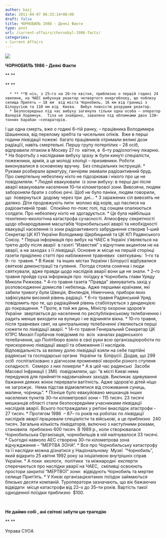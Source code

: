 ```yaml
---
author: bazj
date: 2011-04-07 06:33:14+00:00
draft: false
title: ЧОРНОБИЛЬ 1986 - Деякі Факти
type: post
url: /current-affairs/chornobyl-1986-facts/
categories:
- Current Affairs
---
```


[![](http://www.ozeukes.com/wp-content/uploads/2011/04/4527333-thumb.jpg)
](http://www.ozeukes.com/wp-content/uploads/2011/04/4527333-thumb.jpg)

**ЧОРНОБИЛЬ 1986 - Деякі Факти**

** **

** **



	  * ** **В ніч, з 25–го на 26–те квітня, приблизно о першій годині 24 хвилини, на ЧАЕС вибухнув реактор четвертого енергоблоку, що поблизу селища Припять – 18 км  від міста Чорнобиль, 16 км від границі з Білорусією та 110 км від  Києва.  Вибух повністю розрушив реактор.
	  * Безпосередньо під час вибуху загинула тільки одна особа – оператор Валерій Ходемчук.  Тіла не знайдено, завалено під обломками двох 130–тонних барабан –сепараторів.
І ще одна смерть, вже о годині 6–тій ранку, – працівника Володимира Шашенюка, від перелому хребта та чисельних опіків.  Вже в перші години ліквідації пожежі  багато працівників отримали великі дози радіаціїі, навіть смертельні.
Першу групу потерпілих – 28 осіб,  відправили літаком в Москву 27 го  квітня, в  6–ту радіологічну лікарню.
	  * На боротьбу з наслідками вибуху зразу ж були кинуті спеціалісти, пожежники, армія, а це молоді хлопціі – призивники.
Роботи виконувалися в основному вручну.  Без спеціальних інструкцій.
	  * Руками розбирали арматуру, ганчірям змивали радіоактивний бруд.
Про смертельну небезпеку ніхто не підозрював і нікого про це не повідомляли.
	  * Людей евакуювали  із зони вибуху:
в перші дні після аварії евакуювали населення 10–ти кілометрової зони.
Вивозячи, людям забороняли брати з собою речі.
Щоб не було паніки, людям говорили, що  повернуться  додому через три  дні...
	  * З заражених сіл вивозять не далеко.
Діти продовжують пити  молоко від корів, що паслися на радіоактивній траві. 
Спокійно по-пояс голі, під сонцем опалюються солдати.
Про небезпеку ніхто не здогадується.
	  * Це була найбільша технґенно–екологічна катастрофа сучасності.
Атмосферу секретності щодо обнародування масштабів Чорнобильської аварії та необхідності евакуації населення із зони радіоактивного забруднення створив 1–ший Секретар ЦК КП України Володимир Щербицький та ЦК КП Радянського Союзу.
	  * Перша інформація про вибух на ЧАЕС в Україні з’являється на третю добу після аварії  в газеті “Известия” з відчутним акцентом не на аварії, а на заходах з її ліквідації.
Основне ж місце на першій сторінці газети приділено статті про наближення травневих  святкувань:  1–го та  9– го  травня. 
	  * В Києві  та інших містах України і Білорусії відбувалися святкові демонстрації та гуляння.  Погода стояла сонячна і люди святкували, адже правди щодо наслідків аварії вони ще не знали.
	  * 2–го травня пройде суха інформація про  поїздку в Чорнобиль глави Уряду Миколи Рижкова.
	  * 4–го травня газета “Правда” звинуватить захід у розповсюдженні домислів і небелиць. Адже першими країнами, які забили тривогу були Швеція, Фінляндія, Німеччина, прибори яких зафіксували високий рівень радіації. 
	  * 6–го травня Радянський Уряд повідомить про те, що радіаційний рівень стабілізується з денденцією до покращення.
	  * Проте, в той же день, Міністр охорони здоров’я України  звертається до населення по республіканському телебаченню і радить менше виходити на вулицю і не відчиняти вікна.
	  * 10–го травня, після травневих свят, на центральному телебаченні з’являються перші сюжети по ліквідації аварії.
	  * 14–го травня Генеральний Секкретар ЦК КПРС Михаіл Горбачов повідомив по  всіх  каналах радянського телебачення, що Політбюро взяло в свої руки всю організаціюроботи по прискоренню ліквідації аварії та обмеження її наслідків. Відповідальність за велику долю ліквідації взяли на себе партійні радянські та господарські органи  України та  Білірусії.
Додав, що 299 осіб  госпіталізовано з діагнозом променевої хвороби різного ступеня складності.  Семеро з них померли
	  * А в цей час радянські  Засоби Масової Інфрмації ( ЗМІ)  повідомляли, що: “в місті Києві нема передумов для прийняття надзвичайних заходів. Викликає здивування бажання деяких жінок перервати вагітність. Адже здоров’ю дітей ніщо не загрожує.  Нема підстав відмовлятися від споживання суниць, малини, чорниць”.
	  * Пізніше було евакуйовано мешканців інших населених пунктів
30–ти кілометрової зони – 115 тисяч.
23 тисячі мешканців області стали безпосередніми учасниками ліквідації наслідків аварії.
Всього постраждалих у реґіоні внаслідок атастрофи - 27 тисяч. 
	  * Протягом 1986  – 87– го років на роботах по ліквідації наслідків аварії працювали спеціалісти та військові, а це приблизно  240 тисяч.
Загальна кількість ліквідаторів, включно з наступними роками, становила  приблизно 600 тисяч.
В 1989 р., коли створювалася Чорнобильська Організація, чорнобильців в ній налічувалося 33 тисячі.
	  * Сьогодні навколо АЕС створена 30–ти кілометрова зона  відчуждження – “МЕРТВА ЗОНА”.
	  * Все про Чорнобильську катастрофу та її наслідки можна дізнатися у Національному  Музеї  “Чорнобиль”, який відкрито 25 квітня 1992 року за ініціативою внутрішніх справ України.
	  * А поки  екологи,  політики  та міжнародні  експерти сперечаються про наслідки аварії на ЧАЕС,  сміливці освоюють простори закритої “МЕРТВОЇ” зони:  відвідують Чорнобиль та мертве селище Прип’ять. 
	  * У Києві організацієютаких поїздок займаються близько десяти компаній.
Туроперaтори зазначають, що вік бажаючих відвідати  місця катастрофи від 22–х до 35–ти років.
Вартість такої одноденної поїздки приблизно  $100. 

                                                      


**Не даймо собі , ані світові забути цю трагедію**


** **


Управа CУОA
